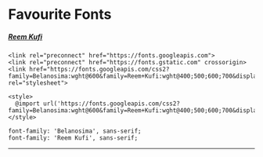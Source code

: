 # Favourite Fonts


##### [Reem Kufi](https://fonts.google.com/specimen/Reem+Kufi?query=kufi)

```
<link rel="preconnect" href="https://fonts.googleapis.com">  
<link rel="preconnect" href="https://fonts.gstatic.com" crossorigin>  
<link href="https://fonts.googleapis.com/css2?family=Belanosima:wght@600&family=Reem+Kufi:wght@400;500;600;700&display=swap" rel="stylesheet">
```

```
<style>
  @import url('https://fonts.googleapis.com/css2?family=Belanosima:wght@600&family=Reem+Kufi:wght@400;500;600;700&display=swap');
</style>
```

```
font-family: 'Belanosima', sans-serif;
font-family: 'Reem Kufi', sans-serif;
```

-----



